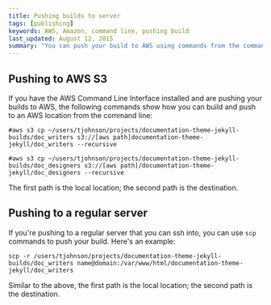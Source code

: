 ```yaml
---
title: Pushing builds to server
tags: [publishing]
keywords: AWS, Amazon, command line, pushing build
last_updated: August 12, 2015
summary: "You can push your build to AWS using commands from the command line. By including your copy commands in commands, you can package all of the build and deploy process into executable scripts."
---
```



## Pushing to AWS S3

If you have the AWS Command Line Interface installed and are pushing your builds to AWS, the following commands show how you can build and push to an AWS location from the command line:

```
#aws s3 cp ~/users/tjohnson/projects/documentation-theme-jekyll-builds/doc_writers s3://[aws path]documentation-theme-jekyll/doc_writers --recursive

#aws s3 cp ~/users/tjohnson/projects/documentation-theme-jekyll-builds/doc_designers s3://[aws path]/documentation-theme-jekyll/doc_designers --recursive
```

The first path is the local location; the second path is the destination.

## Pushing to a regular server

If you're pushing to a regular server that you can ssh into, you can use `scp` commands to push your build. Here's an example:

```
scp -r /users/tjohnson/projects/documentation-theme-jekyll-builds/doc_writers name@domain:/var/www/html/documentation-theme-jekyll/doc_writers
```

Similar to the above, the first path is the local location; the second path is the destination.


